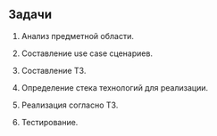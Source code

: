 ## Задачи
1. Анализ предметной области.

2. Составление use case сценариев.

3. Составление ТЗ.

4. Определение стека технологий для реализации.

5. Реализация согласно ТЗ.

6. Тестирование.